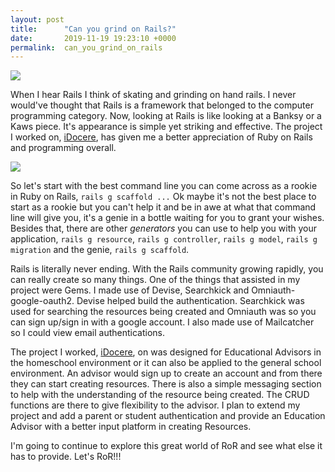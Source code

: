 ```yaml
---
layout: post
title:      "Can you grind on Rails?"
date:       2019-11-19 19:23:10 +0000
permalink:  can_you_grind_on_rails
---
```




![](http://hungryandfit.com/wp-content/uploads/2013/09/rollerblading-gets-radical1.jpg)


When I hear Rails I think of skating and grinding on hand rails. I never would've thought that Rails is a framework that belonged to the computer programming category. Now, looking at Rails is like looking at a Banksy or a Kaws piece. It's appearance is simple yet striking and effective. The project I worked on, [iDocere](https://github.com/phajib/iDocere), has given me a better appreciation of Ruby on Rails and programming overall.

![](https://cdn.eventfinda.co.nz/uploads/events/transformed/1304796-580166-34.jpg)

So let's start with the best command line you can come across as a rookie in Ruby on Rails, `rails g scaffold ...` Ok maybe it's not the best place to start as a rookie but you can't help it and be in awe at what that command line will give you, it's a genie in a bottle waiting for you to grant your wishes. Besides that, there are other *generators* you can use to help you with your application, `rails g resource`, `rails g controller`, `rails g model`, `rails g migration` and the genie, `rails g scaffold`.

Rails is literally never ending. With the Rails community growing rapidly, you can really create so many things. One of the things that assisted in my project were Gems. I made use of Devise, Searchkick and Omniauth-google-oauth2. Devise helped build the authentication. Searchkick was used for searching the resources being created and Omniauth was so you can sign up/sign in with a google account. I also made use of Mailcatcher so I could view email authentications.

The project I worked, [iDocere](https://github.com/phajib/iDocere), on was designed for Educational Advisors in the homeschool environment or it can also be applied to the general school environment. An advisor would sign up to create an account and from there they can start creating resources. There is also a simple messaging section to help with the understanding of the resource being created. The CRUD functions are there to give flexibility to the advisor. I plan to extend my project and add a parent or student authentication and provide an Education Advisor with a better input platform in creating Resources.

I'm going to continue to explore this great world of RoR and see what else it has to provide. Let's RoR!!!
